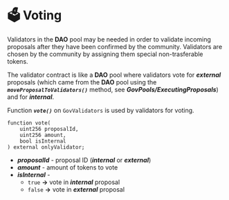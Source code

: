 # 🗳 Voting

Validators in the **DAO** pool may be needed in order to validate incoming proposals after they have been confirmed by the community. Validators are chosen by the community by assigning them special non-trasferable tokens.

The validator contract is like a **DAO** pool where validators vote for ***external*** proposals (which came from the **DAO** pool using the ***`moveProposalToValidators()`*** method, see ***GovPools/ExecutingProposals***) and for ***internal***.


Function ***`vote()`*** on `GovValidators` is used by validators for voting.

```solidity
function vote(
    uint256 proposalId,
    uint256 amount, 
    bool isInternal
) external onlyValidator;
```
- ***proposalId*** - proposal ID (***internal*** or ***external***)
- ***amount*** - amount of tokens to vote
- ***isInternal*** - 
    - `true` **->** vote in ***internal*** proposal
    - `false` **->** vote in ***external*** proposal
